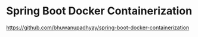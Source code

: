 # Spring Boot Docker Containerization

https://github.com/bhuwanupadhyay/spring-boot-docker-containerization
